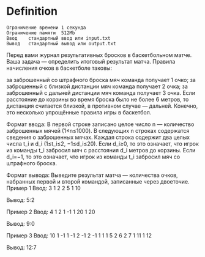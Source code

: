 # Definition

    Ограничение времени	1 секунда
    Ограничение памяти	512Mb
    Ввод	стандартный ввод или input.txt
    Вывод	стандартный вывод или output.txt

Перед вами журнал результативных бросков в баскетбольном матче. Ваша задача — определить итоговый результат матча.
Правила начисления очков в баскетболе таковы:

за заброшенный со штрафного броска мяч команда получает 1 очко;
за заброшенный с близкой дистанции мяч команда получает 2 очка;
за заброшенный с дальней дистанции мяч команда получает 3 очка.
Если расстояние до корзины во время броска было не более 
6 метров, то дистанция считается близкой, в противном случае — дальней. Конечно, это несколько упрощённые правила игры в баскетбол.

Формат ввода:
В первой строке записано целое число 
n — количество заброшенных мячей (1≤n≤1000). В следующих n строках содержатся сведения о заброшенных мячах. Каждая строка содержит два целых числа t_i и d_i (1≤t_i≤2, −1≤d_i≤20). Если d_i≥0, то это означает, что игрок из команды t_i забросил мяч с расстояния d_i метров до корзины. Если d_i=−1, то это означает, что игрок из команды t_i забросил мяч со штрафного броска.

Формат вывода:
Выведите результат матча — количества очков, набранных первой и второй командой, записанные через двоеточие.
Пример 1
Ввод:
3
1 2
2 5
1 10

Вывод:
5:2

Пример 2
Ввод:
4
1 2
1 -1
1 20
1 20

Вывод:
9:0

Пример 3
Ввод:
10
1 -1
1 -1
2 -1
2 -1
1 1
1 5
2 6
2 7
1 11
1 12

Вывод:
12:7
